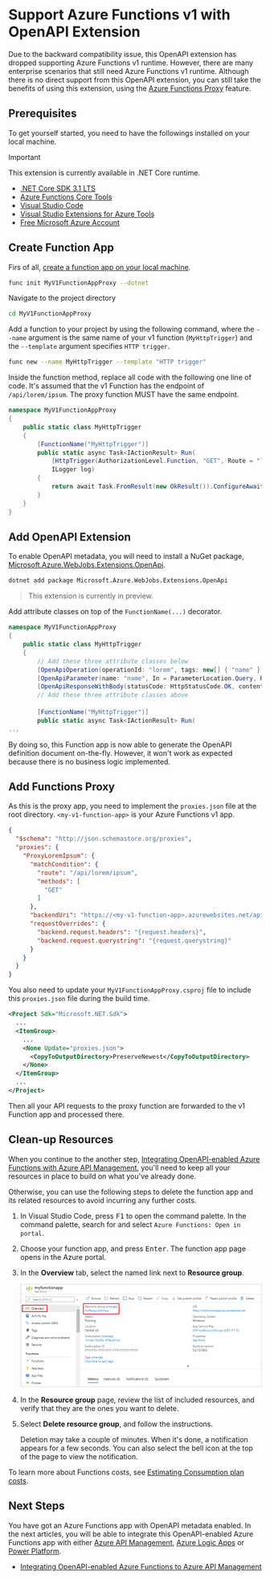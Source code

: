 # Support Azure Functions v1 with OpenAPI Extension #

Due to the backward compatibility issue, this OpenAPI extension has dropped supporting Azure Functions v1 runtime. However, there are many enterprise scenarios that still need Azure Functions v1 runtime. Although there is no direct support from this OpenAPI extension, you can still take the benefits of using this extension, using the [Azure Functions Proxy][az func proxy] feature.


## Prerequisites ##

To get yourself started, you need to have the followings installed on your local machine.

> [!IMPORTANT]
> This extension is currently available in .NET Core runtime.

* [.NET Core SDK 3.1 LTS][dotnet core sdk]
* [Azure Functions Core Tools][az func core tools]
* [Visual Studio Code][vs code]
* [Visual Studio Extensions for Azure Tools][vs code azure tools]
* [Free Microsoft Azure Account][az account free]


## Create Function App ##

Firs of all, [create a function app on your local machine][az func create].

```bash
func init MyV1FunctionAppProxy --dotnet
```

Navigate to the project directory

```bash
cd MyV1FunctionAppProxy
```

Add a function to your project by using the following command, where the `--name` argument is the same name of your v1 function (`MyHttpTrigger`) and the `--template` argument specifies `HTTP trigger`.

```bash
func new --name MyHttpTrigger --template "HTTP trigger"
```

Inside the function method, replace all code with the following one line of code. It's assumed that the v1 Function has the endpoint of `/api/lorem/ipsum`. The proxy function MUST have the same endpoint.

```csharp
namespace MyV1FunctionAppProxy
{
    public static class MyHttpTrigger
    {
        [FunctionName("MyHttpTrigger")]
        public static async Task<IActionResult> Run(
            [HttpTrigger(AuthorizationLevel.Function, "GET", Route = "lorem/ipsum")] HttpRequest req,
            ILogger log)
        {
            return await Task.FromResult(new OkResult()).ConfigureAwait(false);
        }
    }
}
```


## Add OpenAPI Extension ##

To enable OpenAPI metadata, you will need to install a NuGet package, [Microsoft.Azure.WebJobs.Extensions.OpenApi][az func openapi extension].

```bash
dotnet add package Microsoft.Azure.WebJobs.Extensions.OpenApi
```

> This extension is currently in preview.

Add attribute classes on top of the `FunctionName(...)` decorator.

```csharp
namespace MyV1FunctionAppProxy
{
    public static class MyHttpTrigger
    {
        // Add these three attribute classes below
        [OpenApiOperation(operationId: "lorem", tags: new[] { "name" }, Summary = "Gets lorem ipsum", Description = "This gets lorem ipsum.", Visibility = OpenApiVisibilityType.Important)]
        [OpenApiParameter(name: "name", In = ParameterLocation.Query, Required = true, Type = typeof(string), Summary = "The name", Description = "The name", Visibility = OpenApiVisibilityType.Important)]
        [OpenApiResponseWithBody(statusCode: HttpStatusCode.OK, contentType: "text/plain", bodyType: typeof(string), Summary = "The response", Description = "This returns the response")]
        // Add these three attribute classes above

        [FunctionName("MyHttpTrigger")]
        public static async Task<IActionResult> Run(
...
```

By doing so, this Function app is now able to generate the OpenAPI definition document on-the-fly. However, it won't work as expected because there is no business logic implemented.


## Add Functions Proxy ##

As this is the proxy app, you need to implement the `proxies.json` file at the root directory. `<my-v1-function-app>` is your Azure Functions v1 app.

```json
{
  "$schema": "http://json.schemastore.org/proxies",
  "proxies": {
    "ProxyLoremIpsum": {
      "matchCondition": {
        "route": "/api/lorem/ipsum",
        "methods": [
          "GET"
        ]
      },
      "backendUri": "https://<my-v1-function-app>.azurewebsites.net/api/lorem/ipsum",
      "requestOverrides": {
        "backend.request.headers": "{request.headers}",
        "backend.request.querystring": "{request.querystring}"
      }
    }
  }
}
```

You also need to update your `MyV1FunctionAppProxy.csproj` file to include this `proxies.json` file during the build time.

```xml
<Project Sdk="Microsoft.NET.Sdk">
  ...
  <ItemGroup>
    ...
    <None Update="proxies.json">
      <CopyToOutputDirectory>PreserveNewest</CopyToOutputDirectory>
    </None>
  </ItemGroup>
  ...
</Project>
```

Then all your API requests to the proxy function are forwarded to the v1 Function app and processed there.


## Clean-up Resources ##

When you continue to the another step, [Integrating OpenAPI-enabled Azure Functions with Azure API Management][docs apim], you'll need to keep all your resources in place to build on what you've already done.

Otherwise, you can use the following steps to delete the function app and its related resources to avoid incurring any further costs.

1. In Visual Studio Code, press <kbd>F1</kbd> to open the command palette. In the command palette, search for and select `Azure Functions: Open in portal`.
1. Choose your function app, and press <kbd>Enter</kbd>. The function app page opens in the Azure portal.
1. In the **Overview** tab, select the named link next to **Resource group**.

    ![Select the resource group to delete from the function app page][image-10]

1. In the **Resource group** page, review the list of included resources, and verify that they are the ones you want to delete.
1. Select **Delete resource group**, and follow the instructions.

   Deletion may take a couple of minutes. When it's done, a notification appears for a few seconds. You can also select the bell icon at the top of the page to view the notification.

To learn more about Functions costs, see [Estimating Consumption plan costs][az func costs].


## Next Steps ##

You have got an Azure Functions app with OpenAPI metadata enabled. In the next articles, you will be able to integrate this OpenAPI-enabled Azure Functions app with either [Azure API Management][az apim], [Azure Logic Apps][az logapp] or [Power Platform][power platform].

* [Integrating OpenAPI-enabled Azure Functions to Azure API Management][docs apim]
<!-- * [Integrating OpenAPI-enabled Azure Functions to Power Platform][docs powerplatform] -->


[image-10]: images/image-10.png

[docs apim]: integrate-with-apim.md
[docs powerplatform]: integrate-with-powerplatform.md

[dotnet core sdk]: https://dotnet.microsoft.com/download/dotnet-core/3.1?WT.mc_id=dotnet-0000-juyoo

[az account free]: https://azure.microsoft.com/free/?WT.mc_id=dotnet-0000-juyoo

[az func core tools]: https://docs.microsoft.com/azure/azure-functions/functions-run-local?WT.mc_id=dotnet-0000-juyoo
[az func openapi extension]: https://www.nuget.org/packages/Microsoft.Azure.WebJobs.Extensions.OpenApi
[az func proxy]: https://docs.microsoft.com/azure/azure-functions/functions-proxies?WT.mc_id=dotnet-0000-juyoo
[az func create]: https://docs.microsoft.com/en-us/azure/azure-functions/functions-create-first-azure-function-azure-cli?tabs=bash%2Cbrowser&pivots=programming-language-csharp&WT.mc_id=dotnet-0000-juyoo
[az func costs]: https://docs.microsoft.com/azure/azure-functions/functions-consumption-costs?WT.mc_id=dotnet-0000-juyoo

[vs code]: https://code.visualstudio.com/
[vs code azure tools]: https://marketplace.visualstudio.com/items?itemName=ms-vscode.vscode-node-azure-pack

[az apim]: https://docs.microsoft.com/azure/api-management/api-management-key-concepts?WT.mc_id=dotnet-0000-juyoo
[az logapp]: https://docs.microsoft.com/azure/logic-apps/logic-apps-overview?WT.mc_id=dotnet-0000-juyoo
[power platform]: https://powerplatform.microsoft.com/?WT.mc_id=dotnet-0000-juyoo

